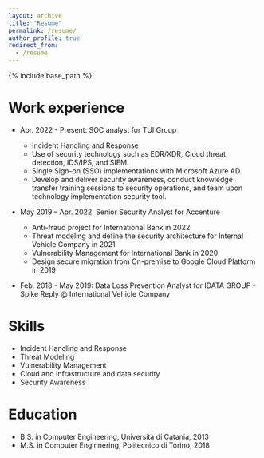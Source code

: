 ```yaml
---
layout: archive
title: "Resume"
permalink: /resume/
author_profile: true
redirect_from:
  - /resume
---
```


{% include base_path %}

Work experience
======
* Apr. 2022 - Present: SOC analyst for TUI Group
  * Incident Handling and Response
  * Use of security technology such as EDR/XDR, Cloud threat detection, IDS/IPS, and SIEM.
  * Single Sign-on (SSO) implementations with Microsoft Azure AD.
  * Develop and deliver security awareness, conduct knowledge transfer training sessions to security operations, and team upon technology implementation security tool.

* May 2019 – Apr. 2022: Senior Security Analyst for Accenture
  * Anti-fraud project for International Bank in 2022
  * Threat modeling and define the security architecture for Internal Vehicle Company in 2021
  * Vulnerability Management for International Bank in 2020
  * Design secure migration from On-premise to Google Cloud Platform in 2019

* Feb. 2018 - May 2019: Data Loss Prevention Analyst for IDATA GROUP - Spike Reply @ International Vehicle Company
  
Skills
======
* Incident Handling and Response
* Threat Modeling
* Vulnerability Management
* Cloud and Infrastructure and data security
* Security Awareness


Education
======
* B.S. in Computer Engineering, Università di Catania, 2013
* M.S. in Computer Enginnering, Politecnico di Torino, 2018
